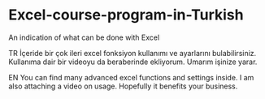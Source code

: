 # Excel-course-program-in-Turkish
An indication of what can be done with Excel

TR
İçeride bir çok ileri excel fonksiyon kullanımı ve ayarlarını bulabilirsiniz. Kullanıma dair bir videoyu da beraberinde ekliyorum. Umarım işinize yarar.


EN
You can find many advanced excel functions and settings inside. I am also attaching a video on usage. Hopefully it benefits your business.
